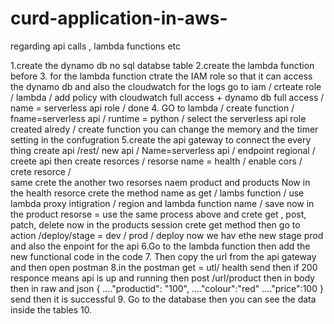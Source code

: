# curd-application-in-aws-
regarding api calls , lambda functions etc 



1.create the dynamo db no sql databse table 
2.create the lambda function before 
3. for the lambda function ctrate the IAM role so that it can access the dynamo db and also the cloudwatch for the logs 
   go to iam / crteate role / lambda / add policy with cloudwatch full access + dynamo db full access / name = serverless api role / done 
4. GO to lambda / create function / 
        fname=serverless api / runtime =  python / select the serverless api role created alredy / create function 
        you can change the memory and the timer setting in the confugration 
5.create the api gateway to connect the every thing 
    create api /rest/ new api / Name=serverless api / endpoint regional / creete api  then 
    create resorces / resorse name = health / enable cors / crete resorce /  
    same crete the another two resorses naem product and products 
    Now in the health resorce crete the method name as get / lambs function / use lambda proxy intigration / region and lambda function name / save 
    now in the product resorse = use the same process above and crete get , post, patch, delete
    now in the products session crete get method 
    then go to action /deploy/stage = dev / prod / deploy 
    now we hav ethe new stage prod and also the enpoint for the api 
6.Go to the lambda function then add the new functional code in the code 
7. Then copy the url from the api gateway and then open postman 
8.in the postman get = utl/ health send then if 200 responce means api is up and running then
  post /url/product then in body then in raw and json {
                                                       ...."productid": "100",
                                                       ...."colour":"red"
                                                       ...."price":100 
                                                       }
      send then it is successful 
9. Go to the database then you can see the data inside the tables 
10.
